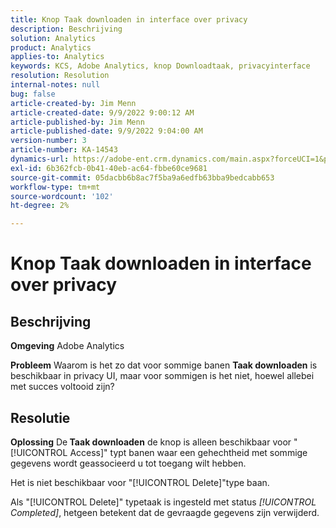 ```yaml
---
title: Knop Taak downloaden in interface over privacy
description: Beschrijving
solution: Analytics
product: Analytics
applies-to: Analytics
keywords: KCS, Adobe Analytics, knop Downloadtaak, privacyinterface
resolution: Resolution
internal-notes: null
bug: false
article-created-by: Jim Menn
article-created-date: 9/9/2022 9:00:12 AM
article-published-by: Jim Menn
article-published-date: 9/9/2022 9:04:00 AM
version-number: 3
article-number: KA-14543
dynamics-url: https://adobe-ent.crm.dynamics.com/main.aspx?forceUCI=1&pagetype=entityrecord&etn=knowledgearticle&id=df343ccf-1d30-ed11-9db1-0022480866ad
exl-id: 6b362fcb-0b41-40eb-ac64-fbbe60ce9681
source-git-commit: 05dacbb6b8ac7f5ba9a6edfb63bba9bedcabb653
workflow-type: tm+mt
source-wordcount: '102'
ht-degree: 2%

---
```


# Knop Taak downloaden in interface over privacy

## Beschrijving


<b>Omgeving</b>
Adobe Analytics

<b>Probleem</b>
Waarom is het zo dat voor sommige banen <b>Taak downloaden</b> is beschikbaar in privacy UI, maar voor sommigen is het niet, hoewel allebei met succes voltooid zijn?


## Resolutie


<b>Oplossing</b>
De<b> Taak downloaden</b> de knop is alleen beschikbaar voor &quot;[!UICONTROL Access]&quot; typt banen waar een gehechtheid met sommige gegevens wordt geassocieerd u tot toegang wilt hebben.

Het is niet beschikbaar voor &quot;[!UICONTROL Delete]&quot;type baan.

Als &quot;[!UICONTROL Delete]&quot; typetaak is ingesteld met status *[!UICONTROL Completed]*, hetgeen betekent dat de gevraagde gegevens zijn verwijderd.
